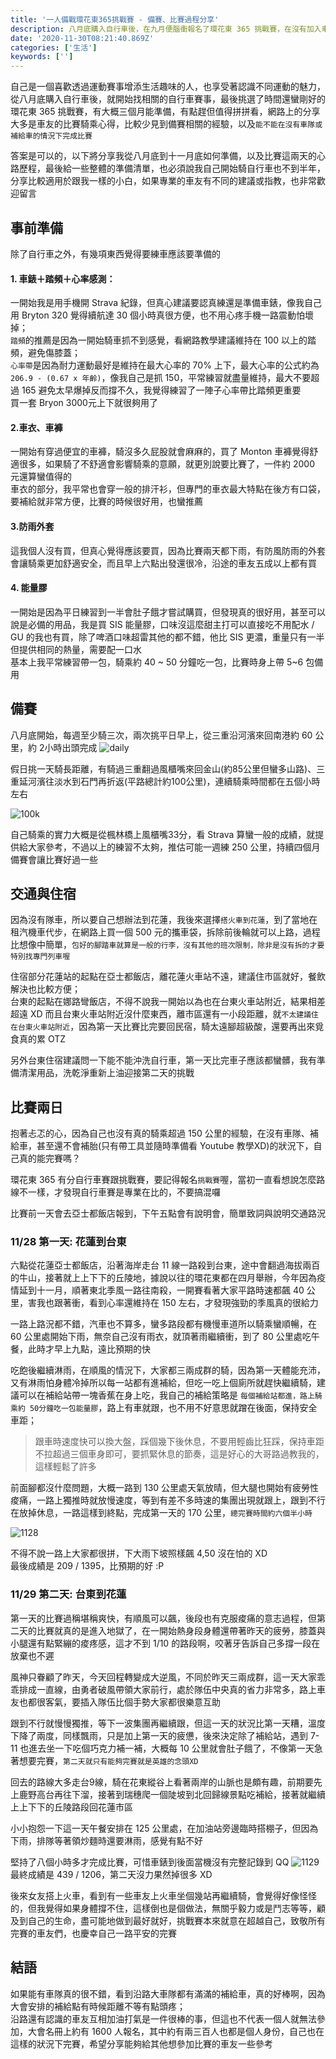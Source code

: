 ```yaml
---
title: '一人備戰環花東365挑戰賽 - 備賽、比賽過程分享'
description: 八月底購入自行車後，在九月便腦衝報名了環花東 365 挑戰賽，在沒有加入車隊、也沒有太多資料搜集的狀況下，自己瞎練並硬著頭皮完賽了，希望完整分享自己的備賽過程與比賽的經歷，能夠分享給一個人想要挑戰環花東 365 的車友
date: '2020-11-30T08:21:40.869Z'
categories: ['生活']
keywords: ['']
---
```


自己是一個喜歡透過運動賽事增添生活趣味的人，也享受著認識不同運動的魅力，從八月底購入自行車後，就開始找相關的自行車賽事，最後挑選了時間還蠻剛好的環花東 365 挑戰賽，有大概三個月能準備，有點趕但值得拼拼看，網路上的分享大多是車友的比賽騎乘心得，比較少見到備賽相關的經驗，以及`能不能在沒有車隊或補給車的情況下完成比賽`  

答案是可以的，以下將分享我從八月底到十一月底如何準備，以及比賽這兩天的心路歷程，最後給一些整體的準備清單，也必須說我自己開始騎自行車也不到半年，分享比較適用於跟我一樣的小白，如果專業的車友有不同的建議或指教，也非常歡迎留言 

## 事前準備
除了自行車之外，有幾項東西覺得要練車應該要準備的
#### 1. 車錶＋踏頻＋心率感測：   
一開始我是用手機開 Strava 紀錄，但真心建議要認真練還是準備車錶，像我自己用 Bryton 320 覺得續航達 30 個小時真很方便，也不用心疼手機一路震動怕壞掉；  
`踏頻`的推薦是因為一開始騎車抓不到感覺，看網路教學建議維持在 100 以上的踏頻，避免傷膝蓋；  
`心率帶`是因為耐力運動最好是維持在最大心率的 70% 上下，最大心率的公式約為 `206.9 - (0.67 x 年齡)`，像我自己是抓 150，平常練習就盡量維持，最大不要超過 165 避免太早爆掉反而撐不久，我覺得練習了一陣子心率帶比踏頻更重要    
買一套 Bryon 3000元上下就很夠用了

#### 2.車衣、車褲  
一開始有穿過便宜的車褲，騎沒多久屁股就會麻麻的，買了 Monton 車褲覺得舒適很多，如果騎了不舒適會影響騎乘的意願，就更別說要比賽了，一件約 2000 元還算蠻值得的    
車衣的部分，我平常也會穿一般的排汗衫，但專門的車衣最大特點在後方有口袋，要補給就非常方便，比賽的時候很好用，也蠻推薦

#### 3.防雨外套 
這我個人沒有買，但真心覺得應該要買，因為比賽兩天都下雨，有防風防雨的外套會讓騎乘更加舒適安全，而且早上六點出發還很冷，沿途的車友五成以上都有買

#### 4. 能量膠  
一開始是因為平日練習到一半會肚子餓才嘗試購買，但發現真的很好用，甚至可以說是必備的用品，我是買 SIS 能量膠，口味沒這麼甜主打可以直接吃不用配水 / GU 的我也有買，除了啤酒口味超雷其他的都不錯，他比 SIS 更濃，重量只有一半但提供相同的熱量，需要配一口水    
基本上我平常練習帶一包，騎乘約 40 ~ 50 分鐘吃一包，比賽時身上帶 5~6 包備用   

## 備賽  
八月底開始，每週至少騎三次，兩次挑平日早上，從三重沿河濱來回南港約 60 公里，約 2小時出頭完成
![daily](/posts/img/20201130/daily.png)  

假日挑一天騎長距離，有騎過三重翻過風櫃嘴來回金山(約85公里但蠻多山路)、三重延河濱往淡水到石門再折返(平路總計約100公里)，連續騎乘時間都在五個小時左右   

![100k](/posts/img/20201130/100k.png)  

自己騎乘的實力大概是從楓林橋上風櫃嘴33分，看 Strava 算蠻一般的成績，就提供給大家參考，不過以上的練習不太夠，推估可能一週練 250 公里，持續四個月備賽會讓比賽好過一些

## 交通與住宿
因為沒有隊車，所以要自己想辦法到花蓮，我後來選擇`搭火車到花蓮`，到了當地在租汽機車代步，在網路上買一個 500 元的攜車袋，拆除前後輪就可以上路，過程比想像中簡單，`包好的腳踏車就算是一般的行李，沒有其他的班次限制，除非是沒有拆的才要特別找專門列車喔`   

住宿部分花蓮站的起點在亞士都飯店，離花蓮火車站不遠，建議住市區就好，餐飲解決也比較方便；  
台東的起點在娜路彎飯店，不得不說我一開始以為也在台東火車站附近，結果相差超遠 XD 而且台東火車站附近沒什麼東西，離市區還有一小段距離，就`不太建議住在台東火車站附近`，因為第一天比賽比完要回民宿，騎太遠腳超級酸，還要再出來覓食真的累 OTZ  

另外台東住宿建議問一下能不能沖洗自行車，第一天比完車子應該都蠻髒，我有準備清潔用品，洗乾淨重新上油迎接第二天的挑戰  

## 比賽兩日  
抱著忐忑的心，因為自己也沒有真的騎乘超過 150 公里的經驗，在沒有車隊、補給車，甚至還不會補胎(只有帶工具並隨時準備看 Youtube 教學XD)的狀況下，自己真的能完賽嗎？    

環花東 365 有分自行車賽跟挑戰賽，要記得報名`挑戰賽`喔，當初一直看想說怎麼路線不一樣，才發現自行車賽是專業在比的，不要搞混囉   

比賽前一天會去亞士都飯店報到，下午五點會有說明會，簡單致詞與說明交通路況  

### 11/28 第一天: 花蓮到台東  
六點從花蓮亞士都飯店，沿著海岸走台 11 線一路殺到台東，途中會翻過海拔兩百的牛山，接著就上上下下的丘陵地，據說以往的環花東都在四月舉辦，今年因為疫情延到十一月，順著東北季風一路往南殺，一開賽看著大家平路時速都飆 40 公里，害我也跟著衝，看到心率還維持在 150 左右，才發現強勁的季風真的很給力  

一路上路況都不錯，汽車也不算多，蠻多路段都有機慢車道所以騎乘蠻順暢，在 60 公里處開始下雨，無奈自己沒有雨衣，就頂著雨繼續衝，到了 80 公里處吃午餐，此時才早上九點，遠比預期的快  

吃飽後繼續淋雨，在順風的情況下，大家都三兩成群的騎，因為第一天體能充沛，又有淋雨怕身體冷掉所以每一站都有進補給，但吃一吃上個廁所就趕快繼續騎，建議可以在補給站帶一塊香蕉在身上吃，我自己的補給策略是 `每個補給站都進，路上騎乘約 50分鐘吃一包能量膠`，路上有車就跟，也不用不好意思就蹭在後面，保持安全車距；  
> 跟車時速度快可以換大盤，踩個幾下後休息，不要用輕齒比狂踩，保持車距不拉超過三個車身即可，要抓緊休息的節奏，這是好心的大哥路過教我的，這樣輕鬆了許多   

前面腳都沒什麼問題，大概一路到 130 公里處天氣放晴，但大腿也開始有疲勞性痠痛，一路上獨推時就放慢速度，等到有差不多時速的集團出現就跟上，跟到不行在放掉休息，一路這樣到終點，完成第一天的 170 公里，`總完賽時間約六個半小時`

![1128](/posts/img/20201130/1128.png)    

不得不說一路上大家都很拼，下大雨下坡照樣飆 4,50 沒在怕的 XD  
最後成績是 209 / 1395，比預期的好 :P

### 11/29 第二天: 台東到花蓮   
第一天的比賽過稱堪稱爽快，有順風可以飆，後段也有克服痠痛的意志過程，但第二天的比賽就真的是進入地獄了，在一開始熱身段身體還帶著昨天的疲勞，膝蓋與小腿還有點緊繃的痠疼感，這才不到 1/10 的路段啊，咬著牙告訴自己多撐一段在放棄也不遲  

風神只眷顧了昨天，今天回程轉變成大逆風，不同於昨天三兩成群，這一天大家乖乖排成一直線，由勇者破風帶領大家前行，處於隊伍中央真的省力非常多，路上車友也都很客氣，要插入隊伍比個手勢大家都很樂意互助  

跟到不行就慢慢獨推，等下一波集團再繼續跟，但這一天的狀況比第一天糟，溫度下降了兩度，同樣飄雨，只是加上第一天的疲憊，後來決定除了補給站，遇到 7-11 也進去坐一下吃個巧克力補一補，大概每 10 公里就會肚子餓了，不像第一天急著想要完賽，`第二天就只有能夠完賽就是英雄的念頭XD`

回去的路線大多走台9線，騎在花東縱谷上看著兩岸的山脈也是頗有趣，前期要先上鹿野高台再往下溜，接著到瑞穗爬一個陡坡到北回歸線景點吃補給，接著就繼續上上下下的丘陵路段回花蓮市區  

小小抱怨一下這一天午餐安排在 125 公里處，在加油站旁邊臨時搭棚子，但因為下雨，排隊等著領炒麵時還要淋雨，感覺有點不好    

堅持了八個小時多才完成比賽，可惜車錶到後面當機沒有完整記錄到 QQ
![1129](/posts/img/20201130/1129.png)  
最終成績是 439 / 1206，第二天沒力果然掉很多 XD  

後來女友搭上火車，看到有一些車友上火車坐個幾站再繼續騎，會覺得好像怪怪的，但我覺得如果身體撐不住，這樣倒也是個做法，無關乎毅力或是鬥志等等，顧及到自己的生命，盡可能地做到最好就好，挑戰賽本來就意在超越自己，致敬所有完賽的車友們，也慶幸自己一路平安的完賽  

## 結語  
如果能有車隊真的很不錯，看到沿路大車隊都有滿滿的補給車，真的好棒啊，因為大會安排的補給點有時候距離不等有點頭疼；  
沿路還有認識的車友互相加油打氣是一件很棒的事，但這也不代表一個人就無法參加，大會名冊上約有 1600 人報名，其中約有兩三百人也都是個人身份，自己也在這樣的狀況下完賽，希望分享能夠給其他想參加比賽的車友一些參考  

